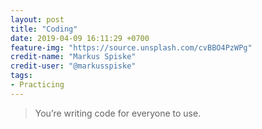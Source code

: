 ```yaml
---
layout: post
title: "Coding"
date: 2019-04-09 16:11:29 +0700
feature-img: "https://source.unsplash.com/cvBBO4PzWPg"
credit-name: "Markus Spiske"
credit-user: "@markusspiske"
tags:
- Practicing
---
```

> You’re writing code for everyone to use.
